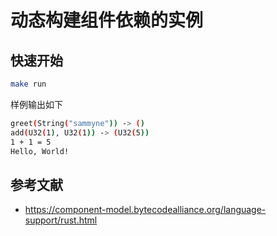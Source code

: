 # 动态构建组件依赖的实例

## 快速开始

```bash
make run
```

样例输出如下

```bash
greet(String("sammyne")) -> ()
add(U32(1), U32(1)) -> (U32(5))
1 + 1 = 5
Hello, World!
```

## 参考文献
- https://component-model.bytecodealliance.org/language-support/rust.html

